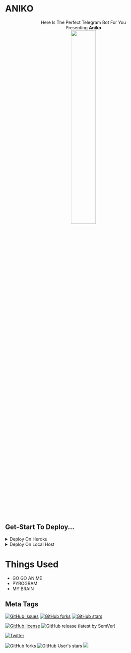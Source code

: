 
# ANIKO

<p align="center"
Anime Fans?<br>
Here Is The Perfect Telegram Bot For You<br>
Presenting <b>Aniko</b> <br>
<img src="https://i.pinimg.com/originals/e2/45/27/e24527408cab572eb4a5adc8aec3afb5.gif" width=40% height=40%/>
</p>

## Get-Start To Deploy...

<details><summary>Deploy On Heroku</summary>

<details><summary>I Don't Want My Account To Get Banned..</summary>

1. Fork This Repo <i>This Is Mandotory</i> <br>
2. Go To <a href="https://www.heroku.com/">Heroku.com</a><br>
3. Create A <a href="https://dashboard.heroku.com/new-app?org=personal-apps">New App Named Aniko-1</a><br>
4. Connect Your App Using <a href="https://dashboard.heroku.com/apps/Aniko-1/deploy/github">Github Account</a><br>
5. Add Config Vars <a href="https://dashboard.heroku.com/apps/Aniko-1/settings">In Your Apps Setting</a><br>
6. Add All The Varibles Like Shown In Image.<br>
<img src="https://github.com/Rohith-sreedharan/Aniko-anime/blob/main/static/HEroku-Vars.png"><br>
And Copy All of The Varibles Given Below And Add in there<br>

<b>Mandotory</b>
<ol>
  <li>API_HASH - 32 digit hash from tg</li>
  <li>API_ID - 7 digit api id</li>
  <li>bot token - 46 digit of bot token from @botfather</li>
  <li>OWNER_ID - 10 digt user id</li>
  <li>LOG_CHAT_ID - (add that with -) 14 digit of private group id (-1001482059289)</li>
  <li>UPDATES_CHANNEL - Your Channel Name without @ or t.me/</li>
</ol>
<i>If Needed</i>
<ol>
  <li>STRT_IMG - Url of image/gif whenever user tries start</li>
</ol>
</details>

 <details><summary>I am Lazy Give Me direct URL...</summary>

<b>You Need To Do This</b>
<ol>
  <li>Star This Repo</li>
  <li>Fork This Repo</li>
  <li>Follow Me <https://www.github.com/rohith-sreedharan></li>
</ol>

> Deploy By Click

<a href="https://heroku.com/deploy?template=https://github.com/rohith-sreedharan/Aniko">
  <img src="https://www.herokucdn.com/deploy/button.svg" alt="Deploy">
</a>
</details>
</details>


<details><summary>Deploy On Local Host</summary>

<details><summary>Deploy On Windows</summary>
  
> ON Windows You Need <a href="https://python.org/downloads">PYTHON 3.6 + </a>

<ol>
  <li>Git Clone THe Repo</li>
  <li>Edit config.py</li>
  <li>pip install -r requirements.txt</li>
  <li>In Terminal Do py bot.py</li>
</ol>
</details>


  <details><summary>Deploy On Linux</summary>
      
> Needed Atleast Python 3.6

<ol>
  <li>Git clone..</li>
  <li>Edit Config.py</li>
  <li>Install requirements</li>
  <li>Run bot.py</li>
</ol>
</details>
</details>

# Things Used
- GO GO ANIME
- PYROGRAM
- MY BRAIN

## Meta Tags


<a href="https://github.com/Rohith-sreedharan/Aniko/issues"><img alt="GitHub issues" src="https://img.shields.io/github/issues/Rohith-sreedharan/Aniko?style=for-the-badge"></a>    <a href="https://github.com/Rohith-sreedharan/Aniko/network"><img alt="GitHub forks" src="https://img.shields.io/github/forks/Rohith-sreedharan/Aniko?style=for-the-badge"></a>   <a href="https://github.com/Rohith-sreedharan/Aniko/stargazers"><img alt="GitHub stars" src="https://img.shields.io/github/stars/Rohith-sreedharan/Aniko?style=for-the-badge"></a>

<a href="https://github.com/Rohith-sreedharan/Aniko"><img alt="GitHub license" src="https://img.shields.io/github/license/Rohith-sreedharan/Aniko?style=for-the-badge"></a>        <img alt="GitHub release (latest by SemVer)" src="https://img.shields.io/github/downloads/rohith-sreedharan/Aniko/latest/total?style=for-the-badge">

<a href="https://twitter.com/intent/tweet?text=Wow:&url=https%3A%2F%2Fgithub.com%2FRohith-sreedharan%2FAniko%2F"><img alt="Twitter" src="https://img.shields.io/twitter/url?style=social&url=https%3A%2F%2Ftwitter.com%2Frohithaditya"></a>

<img alt="GitHub forks" src="https://img.shields.io/github/forks/rohith-sreedharan/Aniko?style=social">

<img alt="GitHub User's stars" src="https://img.shields.io/github/stars/Rohith-sreedharan?style=social">
<a href="https://telegram.me/Bots_universe"><img src="https://img.shields.io/badge/Support-Join%20%40Bots__universe-blue"/></a>

